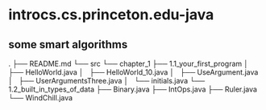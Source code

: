# introcs.cs.princeton.edu-java
## some smart algorithms
.
├── README.md
└── src
    └── chapter_1
        ├── 1.1_your_first_program
        │   ├── HelloWorld.java
        │   ├── HelloWorld_10.java
        │   ├── UseArgument.java
        │   ├── UserArgumentsThree.java
        │   └── initials.java
        └── 1.2_built_in_types_of_data
            ├── Binary.java
            ├── IntOps.java
            ├── Ruler.java
            └── WindChill.java
